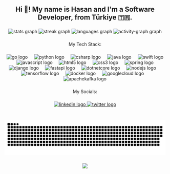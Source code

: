 <h2 align="center">Hi 👋! My name is Hasan and I'm a Software Developer, from Türkiye 🇹🇷.</h2>

###

<div align="center">
  <img src="https://github-readme-stats.vercel.app/api?username=hasanalay&hide_title=false&hide_rank=false&show_icons=true&include_all_commits=true&count_private=true&disable_animations=false&theme=dracula&locale=en&hide_border=false" height="150" alt="stats graph"  />
  <img src="https://streak-stats.demolab.com?user=hasanalay&locale=en&mode=daily&theme=dracula&hide_border=false&border_radius=5" height="150" alt="streak graph"  />
  <img src="https://github-readme-stats.vercel.app/api/top-langs?username=hasanalay&locale=en&hide_title=false&layout=compact&card_width=320&langs_count=5&theme=dracula&hide_border=false" height="150" alt="languages graph"  />
  <img src="https://github-readme-activity-graph.vercel.app/graph?username=hasanalay&theme=dracula&area=true" height="150" alt="activity-graph graph"  />
</div>

###

<p align="center">My Tech Stack:</p>

###

<div align="center">
  <img src="https://cdn.jsdelivr.net/gh/devicons/devicon/icons/go/go-original.svg" height="30" alt="go logo"  />
  <img width="12" />
  <img src="https://cdn.jsdelivr.net/gh/devicons/devicon/icons/python/python-original.svg" height="30" alt="python logo"  />
  <img width="12" />
  <img src="https://cdn.jsdelivr.net/gh/devicons/devicon/icons/csharp/csharp-original.svg" height="30" alt="csharp logo"  />
  <img width="12" />
  <img src="https://cdn.jsdelivr.net/gh/devicons/devicon/icons/java/java-original.svg" height="30" alt="java logo"  />
  <img width="12" />
  <img src="https://cdn.jsdelivr.net/gh/devicons/devicon/icons/swift/swift-original.svg" height="30" alt="swift logo"  />
  <img width="12" />
  <img src="https://cdn.jsdelivr.net/gh/devicons/devicon/icons/javascript/javascript-original.svg" height="30" alt="javascript logo"  />
  <img width="12" />
  <img src="https://cdn.jsdelivr.net/gh/devicons/devicon/icons/html5/html5-original.svg" height="30" alt="html5 logo"  />
  <img width="12" />
  <img src="https://cdn.jsdelivr.net/gh/devicons/devicon/icons/css3/css3-original.svg" height="30" alt="css3 logo"  />
  <img width="12" />
  <img src="https://cdn.jsdelivr.net/gh/devicons/devicon/icons/spring/spring-original.svg" height="30" alt="spring logo"  />
  <img width="12" />
  <img src="https://cdn.jsdelivr.net/gh/devicons/devicon/icons/django/django-plain.svg" height="30" alt="django logo"  />
  <img width="12" />
  <img src="https://cdn.jsdelivr.net/gh/devicons/devicon/icons/fastapi/fastapi-original.svg" height="30" alt="fastapi logo"  />
  <img width="12" />
  <img src="https://cdn.jsdelivr.net/gh/devicons/devicon/icons/dotnetcore/dotnetcore-original.svg" height="30" alt="dotnetcore logo"  />
  <img width="12" />
  <img src="https://cdn.jsdelivr.net/gh/devicons/devicon/icons/nodejs/nodejs-original.svg" height="30" alt="nodejs logo"  />
  <img width="12" />
  <img src="https://cdn.jsdelivr.net/gh/devicons/devicon/icons/tensorflow/tensorflow-original.svg" height="30" alt="tensorflow logo"  />
  <img width="12" />
  <img src="https://cdn.jsdelivr.net/gh/devicons/devicon/icons/docker/docker-original.svg" height="30" alt="docker logo"  />
  <img width="12" />
  <img src="https://cdn.jsdelivr.net/gh/devicons/devicon/icons/googlecloud/googlecloud-original.svg" height="30" alt="googlecloud logo"  />
  <img width="12" />
  <img src="https://cdn.jsdelivr.net/gh/devicons/devicon/icons/apachekafka/apachekafka-original.svg" height="30" alt="apachekafka logo"  />
</div>

###

<p align="center"> My Socials:</p>

###

<div align="center">
  <a href="https://www.linkedin.com/in/hasanalay" target="_blank">
    <img src="https://raw.githubusercontent.com/maurodesouza/profile-readme-generator/master/src/assets/icons/social/linkedin/default.svg" width="52" height="40" alt="linkedin logo"  />
  </a>
  <a href="https://x.com/hasanalay_" target="_blank">
    <img src="https://raw.githubusercontent.com/maurodesouza/profile-readme-generator/master/src/assets/icons/social/twitter/default.svg" width="52" height="40" alt="twitter logo"  />
  </a>
</div>

###

<br clear="both">
<div align="center">
  <img src="https://raw.githubusercontent.com/hasanalay/hasanalay/output/snake.svg" alt="Snake animation" />
</div>

###

<div align="center">
  <img src="https://profile-counter.glitch.me/hasanalay/count.svg?"  />
</div>

###
